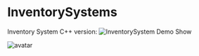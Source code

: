 # InventorySystems

Inventory System C++ version: ![InventorySystem Demo Show](https://www.bilibili.com/video/BV15r4y1P7T6/)

![avatar](https://i.imgur.com/ylWnQRW.jpg)
